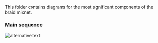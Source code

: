 This folder contains diagrams for the most significant components of the braid mixnet.

### Main sequence
![alternative text](http://www.plantuml.com/plantuml/proxy?cache=no&src=https://raw.githubusercontent.com/nvotes/braid/master/doc/diagrams/main_sequence.puml)
